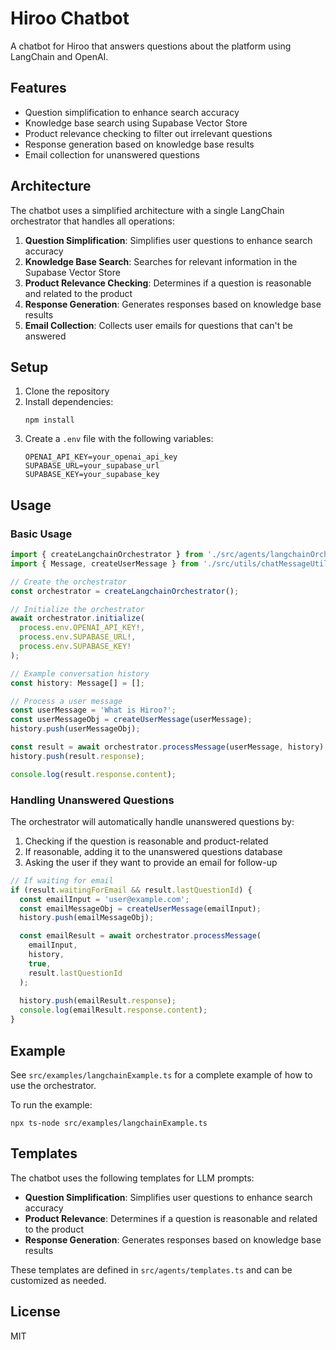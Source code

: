 # Hiroo Chatbot

A chatbot for Hiroo that answers questions about the platform using LangChain and OpenAI.

## Features

- Question simplification to enhance search accuracy
- Knowledge base search using Supabase Vector Store
- Product relevance checking to filter out irrelevant questions
- Response generation based on knowledge base results
- Email collection for unanswered questions

## Architecture

The chatbot uses a simplified architecture with a single LangChain orchestrator that handles all operations:

1. **Question Simplification**: Simplifies user questions to enhance search accuracy
2. **Knowledge Base Search**: Searches for relevant information in the Supabase Vector Store
3. **Product Relevance Checking**: Determines if a question is reasonable and related to the product
4. **Response Generation**: Generates responses based on knowledge base results
5. **Email Collection**: Collects user emails for questions that can't be answered

## Setup

1. Clone the repository
2. Install dependencies:
   ```
   npm install
   ```
3. Create a `.env` file with the following variables:
   ```
   OPENAI_API_KEY=your_openai_api_key
   SUPABASE_URL=your_supabase_url
   SUPABASE_KEY=your_supabase_key
   ```

## Usage

### Basic Usage

```typescript
import { createLangchainOrchestrator } from './src/agents/langchainOrchestrator';
import { Message, createUserMessage } from './src/utils/chatMessageUtils';

// Create the orchestrator
const orchestrator = createLangchainOrchestrator();

// Initialize the orchestrator
await orchestrator.initialize(
  process.env.OPENAI_API_KEY!,
  process.env.SUPABASE_URL!,
  process.env.SUPABASE_KEY!
);

// Example conversation history
const history: Message[] = [];

// Process a user message
const userMessage = 'What is Hiroo?';
const userMessageObj = createUserMessage(userMessage);
history.push(userMessageObj);

const result = await orchestrator.processMessage(userMessage, history);
history.push(result.response);

console.log(result.response.content);
```

### Handling Unanswered Questions

The orchestrator will automatically handle unanswered questions by:

1. Checking if the question is reasonable and product-related
2. If reasonable, adding it to the unanswered questions database
3. Asking the user if they want to provide an email for follow-up

```typescript
// If waiting for email
if (result.waitingForEmail && result.lastQuestionId) {
  const emailInput = 'user@example.com';
  const emailMessageObj = createUserMessage(emailInput);
  history.push(emailMessageObj);

  const emailResult = await orchestrator.processMessage(
    emailInput,
    history,
    true,
    result.lastQuestionId
  );
  
  history.push(emailResult.response);
  console.log(emailResult.response.content);
}
```

## Example

See `src/examples/langchainExample.ts` for a complete example of how to use the orchestrator.

To run the example:

```
npx ts-node src/examples/langchainExample.ts
```

## Templates

The chatbot uses the following templates for LLM prompts:

- **Question Simplification**: Simplifies user questions to enhance search accuracy
- **Product Relevance**: Determines if a question is reasonable and related to the product
- **Response Generation**: Generates responses based on knowledge base results

These templates are defined in `src/agents/templates.ts` and can be customized as needed.

## License

MIT
